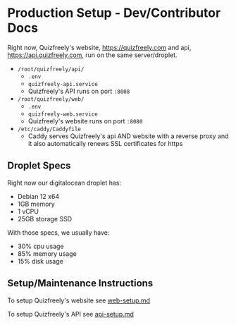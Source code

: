 # Production Setup - Dev/Contributor Docs

Right now, Quizfreely's website, https://quizfreely.com and api, https://api.quizfreely.com, run on the same server/droplet.

- `/root/quizfreely/api/`
  - `.env`
  - `quizfreely-api.service`
  - Quizfreely's API runs on port `:8008`
- `/root/quizfreely/web/`
  - `.env`
  - `quizfreely-web.service`
  - Quizfreely's website runs on port `:8080`
- `/etc/caddy/Caddyfile`
  - Caddy serves Quizfreely's api AND website with a reverse proxy and it also automatically renews SSL certificates for https

## Droplet Specs

Right now our digitalocean droplet has:
- Debian 12 x64
- 1GB memory
- 1 vCPU
- 25GB storage SSD

With those specs, we usually have:
- 30% cpu usage
- 85% memory usage
- 15% disk usage

## Setup/Maintenance Instructions

To setup Quizfreely's website see [web-setup.md](./web-setup.md)

To setup Quizfreely's API see [api-setup.md](./api-setup.md)
